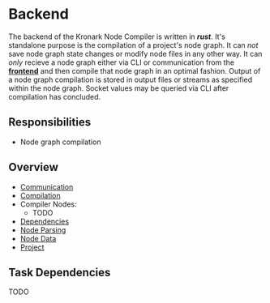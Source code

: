 # Backend

The backend of the Kronark Node Compiler is written in ***rust***. It's standalone purpose is the compilation of a project's node graph. It can *not* save node graph state changes or modify node files in any other way. It can *only* recieve a node graph either via CLI or communication from the [**frontend**](../frontend/frontend.md) and then compile that node graph in an optimal fashion. Output of a node graph compilation is stored in output files or streams as specified within the node graph. Socket values may be queried via CLI after compilation has concluded.

## Responsibilities

- Node graph compilation

## Overview

- [Communication](./communication/communication.md)
- [Compilation](./compilation/node_compiler.md)
- Compiler Nodes:
    - TODO
- [Dependencies](./dependencies/dependency_graph.md)
- [Node Parsing](./node_file_format/parsing.md)
- [Node Data](./nodes/node.md)
- [Project](./project/project.md)


## Task Dependencies

TODO
